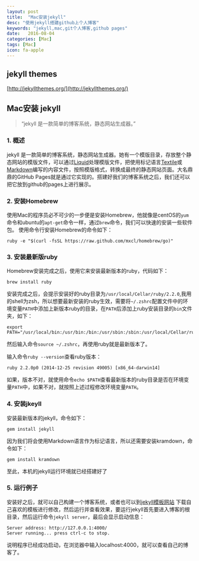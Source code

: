 ```yaml
---
layout: post
title:  "Mac安装jekyll"
desc: "使用jekyll搭建github上个人博客"
keywords: "jekyll,mac,git个人博客,github pages"
date:   2016-08-04
categories: [Mac]
tags: [Mac]
icon: fa-apple
---
```


## jekyll themes

[http://jekyllthemes.org/](http://jekyllthemes.org/)

## Mac安装 jekyll

> “jekyll 是一款简单的博客系统，静态网站生成器。”


### 1. 概述

jekyll 是一款简单的博客系统，静态网站生成器。她有一个模版目录，存放整个静态网站的模版文件，可以通过[Liquid](https://github.com/shopify/liquid/wiki "Liquid")处理模版文件，把使用标记语言[Textile](http://en.wikipedia.org/wiki/Textile "Textile")或[Markdown](http://en.wikipedia.org/wiki/Markdown "Markdown")编写的内容文件，按照模版格式，转换成最终的静态网站页面。大名鼎鼎的GitHub Pages就是通过它实现的。搭建好我们的博客系统之后，我们还可以把它放到github的pages上进行展示。

### 2. 安装Homebrew

使用Mac的程序员必不可少的一步便是安装Homebrew，他就像是centOS的`yum`命令和ubuntu的`apt-get`命令一样，通过`brew`命令，我们可以快速的安装一些软件包。
使用命令行安装Homebrew的命令如下：

```
ruby -e "$(curl -fsSL https://raw.github.com/mxcl/homebrew/go)"
```

### 3. 安装最新版ruby

Homebrew安装完成之后，使用它来安装最新版本的ruby，代码如下：

```
brew install ruby
```

安装完成之后，会提示安装好的ruby目录为`/usr/local/Cellar/ruby/2.2.0`,我用的shell为zsh，所以想要最新安装的ruby生效，需要将`~/.zshrc`配置文件中的环境变量`PATH`中添加上新版本ruby的目录，在`PATH`后添加上ruby安装目录的`bin`文件夹，如下：

```
export PATH="/usr/local/bin:/usr/bin:/bin:/usr/sbin:/sbin:/usr/local/Cellar/ruby/2.2.0/bin"
```

然后输入命令`source ~/.zshrc`，再使用ruby就是最新版本了。

输入命令`ruby --version`查看ruby版本：

```
ruby 2.2.0p0 (2014-12-25 revision 49005) [x86_64-darwin14]
```
如果，版本不对，就使用命令`echo $PATH`查看最新版本的ruby目录是否在环境变量`PATH`中，如果不对，就按照上述过程修改环境变量`PATH`。

### 4. 安装jkeyll

安装最新版本的jekyll，命令如下：

```
gem install jekyll
```

因为我们将会使用Markdown语言作为标记语言，所以还需要安装kramdown，命令如下：

```
gem install kramdown
```

至此，本机的jekyll运行环境就已经搭建好了

### 5. 运行例子

安装好之后，就可以自己构建一个博客系统，或者也可以到[jekyll模板网站]( http://jekyllthemes.org/ "jekyll 模板网站") 下载自己喜欢的模板进行修改，然后运行并查看效果，要运行jekyll首先要进入博客的根目录，然后运行命令`jekyll server`，最后会显示启动信息：

```
Server address: http://127.0.0.1:4000/
Server running... press ctrl-c to stop.
```

说明程序已经成功启动，在浏览器中输入localhost:4000，就可以查看自己的博客了。

